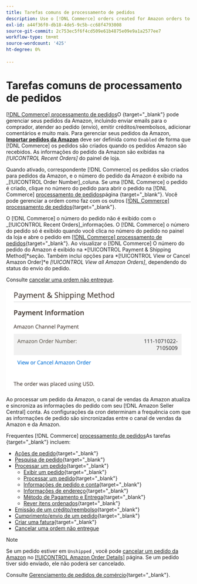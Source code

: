 ```yaml
---
title: Tarefas comuns de processamento de pedidos
description: Use o [!DNL Commerce] orders created for Amazon orders to manage order activity and processing in the [!UICONTROL Commerce] Administrador
exl-id: a44f36f0-db18-4de5-9c5b-cc68f4793008
source-git-commit: 2c753ec5f6f4cd509e61b4875e09e9a1a2577ee7
workflow-type: tm+mt
source-wordcount: '425'
ht-degree: 0%

---
```


# Tarefas comuns de processamento de pedidos

[[!DNL Commerce] processamento de pedidos](https://docs.magento.com/user-guide/sales/order-processing.html)O {target=&quot;_blank&quot;} pode gerenciar seus pedidos da Amazon, incluindo enviar emails para o comprador, atender ao pedido (envio), emitir créditos/reembolsos, adicionar comentários e muito mais. Para gerenciar seus pedidos da Amazon, [**Importar pedidos da Amazon**](./order-settings.md) deve ser definida como `Enabled` de forma que [!DNL Commerce] os pedidos são criados quando os pedidos Amazon são recebidos. As informações do pedido da Amazon são exibidas na *[!UICONTROL Recent Orders]* do painel de loja.

Quando ativado, correspondente [!DNL Commerce] os pedidos são criados para pedidos da Amazon, e o número do pedido da Amazon é exibido na _[!UICONTROL Order Number]_coluna. Se uma [!DNL Commerce] o pedido é criado, clique no número do pedido para abrir o pedido na [!DNL Commerce] [processamento de pedidos](https://docs.magento.com/user-guide/sales/order-processing.html)página {target=&quot;_blank&quot;}. Você pode gerenciar a ordem como faz com os outros [[!DNL Commerce] processamento de pedidos](https://docs.magento.com/user-guide/sales/order-processing.html){target=&quot;_blank&quot;}.

O [!DNL Commerce] o número do pedido não é exibido com o _[!UICONTROL Recent Orders]_informações. O [!DNL Commerce] o número do pedido só é exibido quando você clica no número do pedido no painel da loja e abre o pedido em [[!DNL Commerce] processamento de pedidos](https://docs.magento.com/user-guide/sales/order-processing.html){target=&quot;_blank&quot;}. Ao visualizar o [!DNL Commerce] O número do pedido do Amazon é exibido na *[!UICONTROL Payment & Shipping Method]*seção. Também inclui opções para *[!UICONTROL View or Cancel Amazon Order]*e *[!UICONTROL View all Amazon Orders]*, dependendo do status do envio do pedido.

Consulte [cancelar uma ordem não entregue](./cancel-unshipped-order.md).

![Informações do pedido do Amazon no pedido de comércio](assets/amazon-order-number-payment-info.png)

Ao processar um pedido da Amazon, o canal de vendas da Amazon atualiza e sincroniza as informações do pedido com seu [!DNL Amazon Seller Central] conta. As configurações da cron determinam a frequência com que as informações de pedido são sincronizadas entre o canal de vendas da Amazon e da Amazon.

Frequentes [!DNL Commerce] [processamento de pedidos](https://docs.magento.com/user-guide/sales/order-processing.html)As tarefas {target=&quot;_blank&quot;} incluem:

- [Ações de pedido](https://docs.magento.com/user-guide/sales/order-actions.html){target=&quot;_blank&quot;}
- [Pesquisa de pedido](https://docs.magento.com/user-guide/sales/orders-search.html){target=&quot;_blank&quot;}
- [Processar um pedido](https://docs.magento.com/user-guide/sales/order-processing.html){target=&quot;_blank&quot;}
   - [Exibir um pedido](https://docs.magento.com/user-guide/sales/order-processing.html#view-an-order){target=&quot;_blank&quot;}
   - [Processar um pedido](https://docs.magento.com/user-guide/sales/order-processing.html#process-an-order){target=&quot;_blank&quot;}
   - [Informações de pedido e conta](https://docs.magento.com/user-guide/sales/order-processing.html#order-and-account-information){target=&quot;_blank&quot;}
   - [Informações de endereço](https://docs.magento.com/user-guide/sales/order-processing.html#address-information){target=&quot;_blank&quot;}
   - [Método de Pagamento e Entrega](https://docs.magento.com/user-guide/sales/order-processing.html#payment--shipping-method){target=&quot;_blank&quot;}
   - [Rever itens ordenados](https://docs.magento.com/user-guide/sales/order-processing.html#review-items-ordered){target=&quot;_blank&quot;}
- [Emissão de um crédito/reembolso](https://docs.magento.com/user-guide/sales/credit-memo-create.html){target=&quot;_blank&quot;}
- [Cumprimento/envio de um pedido](https://docs.magento.com/user-guide/sales/shipments-create.html){target=&quot;_blank&quot;}
- [Criar uma fatura](https://docs.magento.com/user-guide/sales/invoice-create.html){target=&quot;_blank&quot;}
- [Cancelar uma ordem não entregue](./cancel-unshipped-order.md)

>[!NOTE]
>
>Se um pedido estiver em `Unshipped` , você pode [cancelar um pedido da Amazon](./cancel-unshipped-order.md) no [[!UICONTROL Amazon Order Details]](./amazon-order-details.md) página. Se um pedido tiver sido enviado, ele não poderá ser cancelado.

Consulte [Gerenciamento de pedidos de comércio](https://docs.magento.com/user-guide/sales/order-management.html){target=&quot;_blank&quot;}.
